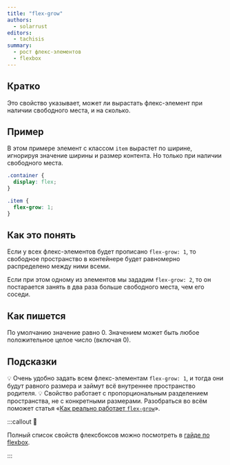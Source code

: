 ```yaml
---
title: "flex-grow"
authors:
  - solarrust
editors:
  - tachisis
summary:
  - рост флекс-элементов
  - flexbox
---
```


## Кратко

Это свойство указывает, может ли вырастать флекс-элемент при наличии свободного места, и на сколько.

## Пример

В этом примере элемент с классом `item` вырастет по ширине, игнорируя значение ширины и размер контента. Но только при наличии свободного места.

```css
.container {
  display: flex;
}

.item {
  flex-grow: 1;
}
```

## Как это понять

Если у всех флекс-элементов будет прописано `flex-grow: 1`, то свободное пространство в контейнере будет равномерно распределено между ними всеми.

Если при этом одному из элементов мы зададим `flex-grow: 2`, то он постарается занять в два раза больше свободного места, чем его соседи.

## Как пишется

По умолчанию значение равно 0. Значением может быть любое положительное целое число (включая 0).

## Подсказки

💡 Очень удобно задать всем флекс-элементам `flex-grow: 1`, и тогда они будут равного размера и займут всё внутреннее пространство родителя.
💡 Свойство работает с пропорциональным разделением пространства, не с конкретными размерами. Разобраться во всём поможет статья «[Как реально работает `flex-grow`](https://medium.com/p/557d406be844)».

:::callout 📝

Полный список свойств флексбоксов можно посмотреть в [гайде по flexbox](/css/flexbox-guide/).

:::
